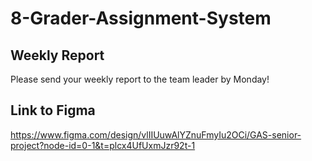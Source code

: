 # 8-Grader-Assignment-System


## Weekly Report
Please send your weekly report to the team leader by Monday!

## Link to Figma
https://www.figma.com/design/vlIIUuwAlYZnuFmyIu2OCi/GAS-senior-project?node-id=0-1&t=plcx4UfUxmJzr92t-1
